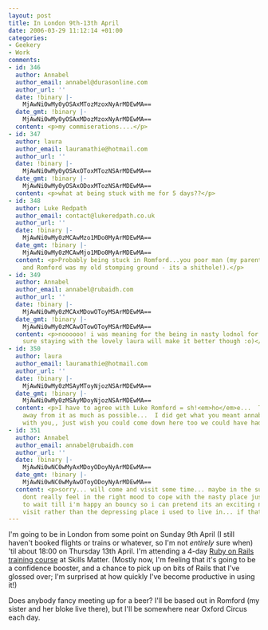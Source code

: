 ```yaml
---
layout: post
title: In London 9th-13th April
date: 2006-03-29 11:12:14 +01:00
categories:
- Geekery
- Work
comments:
- id: 346
  author: Annabel
  author_email: annabel@durasonline.com
  author_url: ''
  date: !binary |-
    MjAwNi0wMy0yOSAxMTozMzoxNyArMDEwMA==
  date_gmt: !binary |-
    MjAwNi0wMy0yOSAxMDozMzoxNyArMDEwMA==
  content: <p>my commiserations....</p>
- id: 347
  author: laura
  author_email: lauramathie@hotmail.com
  author_url: ''
  date: !binary |-
    MjAwNi0wMy0yOSAxOToxMTozNSArMDEwMA==
  date_gmt: !binary |-
    MjAwNi0wMy0yOSAxODoxMTozNSArMDEwMA==
  content: <p>what at being stuck with me for 5 days??</p>
- id: 348
  author: Luke Redpath
  author_email: contact@lukeredpath.co.uk
  author_url: ''
  date: !binary |-
    MjAwNi0wMy0zMCAwMzo1MDo0MyArMDEwMA==
  date_gmt: !binary |-
    MjAwNi0wMy0zMCAwMjo1MDo0MyArMDEwMA==
  content: <p>Probably being stuck in Romford...you poor man (my parents live in Dagenham
    and Romford was my old stomping ground - its a shithole!).</p>
- id: 349
  author: Annabel
  author_email: annabel@rubaidh.com
  author_url: ''
  date: !binary |-
    MjAwNi0wMy0zMCAxMDowOToyMSArMDEwMA==
  date_gmt: !binary |-
    MjAwNi0wMy0zMCAwOTowOToyMSArMDEwMA==
  content: <p>noooooo! i was meaning for the being in nasty lodnol for a week, I'm
    sure staying with the lovely laura will make it better though :o)</p>
- id: 350
  author: laura
  author_email: lauramathie@hotmail.com
  author_url: ''
  date: !binary |-
    MjAwNi0wMy0zMSAyMToyNjozNSArMDEwMA==
  date_gmt: !binary |-
    MjAwNi0wMy0zMSAyMDoyNjozNSArMDEwMA==
  content: <p>I have to agree with Luke Romford = sh!<em>ho</em>e...  That why i stay
    away from it as much as possible...  I did get what you meant annabel was joking
    with you,, just wish you could come down here too we could have had a laugh...</p>
- id: 351
  author: Annabel
  author_email: annabel@rubaidh.com
  author_url: ''
  date: !binary |-
    MjAwNi0wNC0wMyAxMDoyODoyNyArMDEwMA==
  date_gmt: !binary |-
    MjAwNi0wNC0wMyAwOToyODoyNyArMDEwMA==
  content: <p>sorry... will come and visit some time... maybe in the summer?  just
    dont really feel in the right mood to cope with the nasty place just yet.... want
    to wait till i'm happy an bouncy so i can pretend its an exciting new place to
    visit rather than the depressing place i used to live in... if that makes sense..</p>
---
```

I'm going to be in London from some point on Sunday 9th April (I still haven't booked flights or trains or whatever, so I'm not *entirely* sure when) 'til about 18:00 on Thursday 13th April.  I'm attending a 4-day [Ruby on Rails training course](http://www.skillsmatter.com/ruby-on-rails-course) at Skills Matter.  (Mostly now, I'm feeling that it's going to be a confidence booster, and a chance to pick up on bits of Rails that I've glossed over; I'm surprised at how quickly I've become productive in using it!)

Does anybody fancy meeting up for a beer?  I'll be based out in Romford (my sister and her bloke live there), but I'll be somewhere near Oxford Circus each day.
